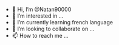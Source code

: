 - 👋 Hi, I’m @Natan90000
- 👀 I’m interested in ...
- 🌱 I’m currently learning french language
- 💞️ I’m looking to collaborate on ...
- 📫 How to reach me ...

<!---
Natan90000/Natan90000 is a ✨ special ✨ repository because its `README.md` (this file) appears on your GitHub profile.
You can click the Preview link to take a look at your changes.
--->
